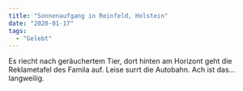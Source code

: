 ```yaml
---
title: "Sonnenaufgang in Reinfeld, Holstein"
date: "2020-01-17"
tags:
  - "Gelebt"
---
```


Es riecht nach geräuchertem Tier, dort hinten am Horizont geht die Reklametafel des Famila auf. Leise surrt die Autobahn. Ach ist das… langweilig.

